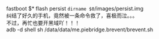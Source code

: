 fastboot $* flash persist `dirname $0`/images/persist.img  
纠结了好久的手机，竟然被一条命令救了，喜极而泣。。。  
不过，再忙也要开黑域吖！！！   
adb -d shell sh /data/data/me.piebridge.brevent/brevent.sh
